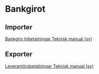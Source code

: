 # Bankgirot

## Importer
[Bankgiro Inbetalningar Teknisk manual (sv)](https://www.bankgirot.se/globalassets/dokument/tekniska-manualer/bankgiroinbetalningar_tekniskmanual_sv.pdf)


## Exporter
[Leverantörsbetalningar Teknisk manual (sv)](https://www.bankgirot.se/globalassets/dokument/tekniska-manualer/leverantorsbetalningar_tekniskmanual_sv.pdf)
